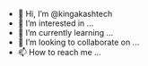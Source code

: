 - 👋 Hi, I’m @kingakashtech
- 👀 I’m interested in ...
- 🌱 I’m currently learning ...
- 💞️ I’m looking to collaborate on ...
- 📫 How to reach me ...

<!---
kingakashtech/kingakashtech is a ✨ special ✨ repository because its `README.md` (this file) appears on your GitHub profile.
You can click the Preview link to take a look at your changes.
--->
